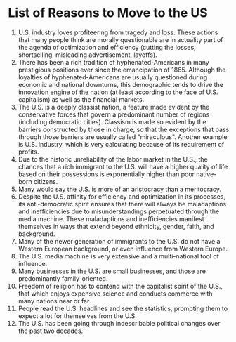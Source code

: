 # List of Reasons to Move to the US

1. U.S. industry loves profiteering from tragedy and loss. These actions that many people think are morally questionable are in actuality part of the agenda of optimization and 
   efficiency (cutting the losses, shortselling, misleading advertisement, layoffs).
2. There has been a rich tradition of hyphenated-Americans in many prestigious positions ever since the emancipation of 1865. Although the loyalties of hyphenated-Americans are 
   usually questioned during economic and national downturns, this demographic tends to drive the innovation engine of the nation (at least according to the face of U.S. capitalism)
   as well as the financial markets. 
4.  The U.S. is a deeply classist nation, a feature made evident by the conservative forces that govern a predominant number of regions (including democratic cities). 
    Classism is made so evident by the barriers constructed by those in charge, so that the exceptions that pass through those barriers are usually called "miraculous".
    Another example is U.S. industry, which is very calculating because of its requirement of profits.
6. Due to the historic unreliability of the labor market in the U.S., the chances that a rich immigrant to the U.S. will have a higher quality of life based on their possessions is
   exponentially higher than poor native-born citizens.
7. Many would say the U.S. is more of an aristocracy than a meritocracy.
8. Despite the U.S. affinity for efficiency and optimization in its processes, its anti-democratic spirit ensures that there will always be maladaptions and inefficiencies due
   to misunderstandings perpetuated through the media machine. These maladaptions and inefficiencies manifest themselves in ways that extend beyond ethnicity, gender, faith, and
   background.
9. Many of the newer generation of immigrants to the U.S. do not have a Western European background, or even influence from Western Europe.
10. The U.S. media machine is very extensive and a multi-national tool of influence.
11. Many businesses in the U.S. are small businesses, and those are predominantly family-oriented.
12. Freedom of religion has to contend with the capitalist spirit of the U.S., that which enjoys expensive science and conducts commerce with many nations near or far. 
13. People read the U.S. headlines and see the statistics, prompting them to expect a lot for themselves from the U.S.
14. The U.S. has been going through indescribable political changes over the past two decades.
